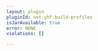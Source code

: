 ```yaml
---
layout: plugin
pluginId: net.yhf.build-profiles
isJarAvailable: true
error: NONE
violations: []

---
```

